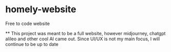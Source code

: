 # homely-website
Free to code website

























**
This project was meant to be a full website, however midjourney, chatgpt alileo and other cool AI came out. Since UI/UX is not my main focus, I will continue to be up to date
